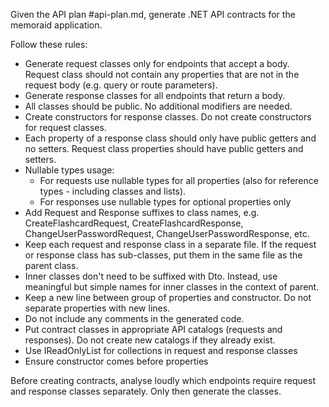 Given the API plan #api-plan.md, generate .NET API contracts for the memoraid application.

Follow these rules:
- Generate request classes only for endpoints that accept a body. Request class should not contain any properties that are not in the request body (e.g. query or route parameters).
- Generate response classes for all endpoints that return a body.
- All classes should be public. No additional modifiers are needed.
- Create constructors for response classes. Do not create constructors for request classes.
- Each property of a response class should only have public getters and no setters. Request class properties should have public getters and setters.
- Nullable types usage:
  - For requests use nullable types for all properties (also for reference types - including classes and lists).
  - For responses use nullable types for optional properties only
- Add Request and Response suffixes to class names, e.g. CreateFlashcardRequest, CreateFlashcardResponse, ChangeUserPasswordRequest, ChangeUserPasswordResponse, etc.
- Keep each request and response class in a separate file. If the request or response class has sub-classes, put them in the same file as the parent class.
- Inner classes don't need to be suffixed with Dto. Instead, use meaningful but simple names for inner classes in the context of parent.
- Keep a new line between group of properties and constructor. Do not separate properties with new lines.
- Do not include any comments in the generated code.
- Put contract classes in appropriate API catalogs (requests and responses). Do not create new catalogs if they already exist.
- Use IReadOnlyList<T> for collections in request and response classes
- Ensure constructor comes before properties

Before creating contracts, analyse loudly which endpoints require request and response classes separately. Only then generate the classes.

